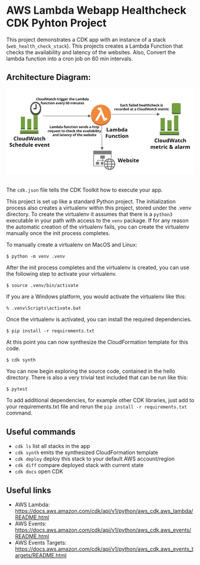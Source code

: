 # AWS Lambda Webapp Healthcheck CDK Pyhton Project

This project demonstrates a CDK app with an instance of a stack (`web_health_check_stack`). This projects creates a Lambda Function that checks the availability and latency of the websites. Also, Convert the lambda function into a cron job on 60 min intervals.

## Architecture Diagram:

<div align="center">
   <div align="center">
    <img src="Architecture_Diagram/AWS_Lambda_HealthCheck_CornJob.jpg" width='700'/>
  </div>
</div>
</br>


The `cdk.json` file tells the CDK Toolkit how to execute your app.

This project is set up like a standard Python project.  The initialization process also creates
a virtualenv within this project, stored under the .venv directory.  To create the virtualenv
it assumes that there is a `python3` executable in your path with access to the `venv` package.
If for any reason the automatic creation of the virtualenv fails, you can create the virtualenv
manually once the init process completes.

To manually create a virtualenv on MacOS and Linux:

```
$ python -m venv .venv
```

After the init process completes and the virtualenv is created, you can use the following
step to activate your virtualenv.

```
$ source .venv/bin/activate
```

If you are a Windows platform, you would activate the virtualenv like this:

```
% .venv\Scripts\activate.bat
```

Once the virtualenv is activated, you can install the required dependencies.

```
$ pip install -r requirements.txt
```

At this point you can now synthesize the CloudFormation template for this code.

```
$ cdk synth
```

You can now begin exploring the source code, contained in the hello directory.
There is also a very trivial test included that can be run like this:

```
$ pytest
```

To add additional dependencies, for example other CDK libraries, just add to
your requirements.txt file and rerun the `pip install -r requirements.txt`
command.

## Useful commands

 * `cdk ls`          list all stacks in the app
 * `cdk synth`       emits the synthesized CloudFormation template
 * `cdk deploy`      deploy this stack to your default AWS account/region
 * `cdk diff`        compare deployed stack with current state
 * `cdk docs`        open CDK 
 
 ## Useful links

 - AWS Lambda: https://docs.aws.amazon.com/cdk/api/v1/python/aws_cdk.aws_lambda/README.html
 - AWS Events: https://docs.aws.amazon.com/cdk/api/v1/python/aws_cdk.aws_events/README.html
 - AWS Events Targets: https://docs.aws.amazon.com/cdk/api/v1/python/aws_cdk.aws_events_targets/README.html
